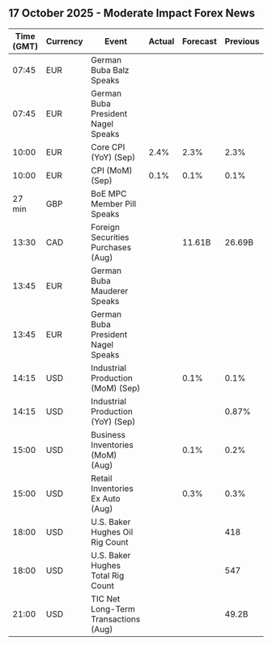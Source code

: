 ## 17 October 2025 - Moderate Impact Forex News

| Time (GMT) | Currency | Event | Actual | Forecast | Previous |
|------|----------|-------|--------|----------|----------|
| 07:45 | EUR | German Buba Balz Speaks |  |  |  |
| 07:45 | EUR | German Buba President Nagel Speaks |  |  |  |
| 10:00 | EUR | Core CPI (YoY) (Sep) | 2.4% | 2.3% | 2.3% |
| 10:00 | EUR | CPI (MoM) (Sep) | 0.1% | 0.1% | 0.1% |
| 27 min | GBP | BoE MPC Member Pill Speaks |  |  |  |
| 13:30 | CAD | Foreign Securities Purchases (Aug) |  | 11.61B | 26.69B |
| 13:45 | EUR | German Buba Mauderer Speaks |  |  |  |
| 13:45 | EUR | German Buba President Nagel Speaks |  |  |  |
| 14:15 | USD | Industrial Production (MoM) (Sep) |  | 0.1% | 0.1% |
| 14:15 | USD | Industrial Production (YoY) (Sep) |  |  | 0.87% |
| 15:00 | USD | Business Inventories (MoM) (Aug) |  | 0.1% | 0.2% |
| 15:00 | USD | Retail Inventories Ex Auto (Aug) |  | 0.3% | 0.3% |
| 18:00 | USD | U.S. Baker Hughes Oil Rig Count |  |  | 418 |
| 18:00 | USD | U.S. Baker Hughes Total Rig Count |  |  | 547 |
| 21:00 | USD | TIC Net Long-Term Transactions (Aug) |  |  | 49.2B |
